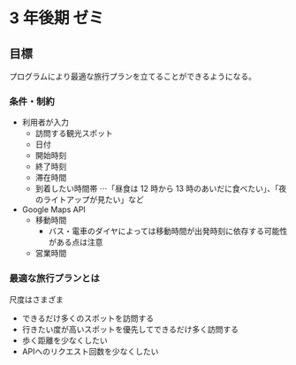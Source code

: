 # 3 年後期 ゼミ

## 目標

プログラムにより最適な旅行プランを立てることができるようになる。

### 条件・制約

-   利用者が入力
    -   訪問する観光スポット
    -   日付
    -   開始時刻
    -   終了時刻
    -   滞在時間
    -   到着したい時間帯 ⋯「昼食は 12 時から 13 時のあいだに食べたい」、「夜のライトアップが見たい」など
-   Google Maps API
    -   移動時間
        -   バス・電車のダイヤによっては移動時間が出発時刻に依存する可能性がある点は注意
    -   営業時間

### 最適な旅行プランとは

尺度はさまざま

-   できるだけ多くのスポットを訪問する
-   行きたい度が高いスポットを優先してできるだけ多く訪問する
-   歩く距離を少なくしたい
-   APIへのリクエスト回数を少なくしたい
